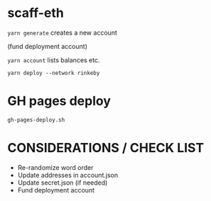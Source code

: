 # scaff-eth

`yarn generate` creates a new account

(fund deployment account)

`yarn account` lists balances etc.

`yarn deploy --network rinkeby`

# GH pages deploy

`gh-pages-deploy.sh`

# CONSIDERATIONS / CHECK LIST

* Re-randomize word order
* Update addresses in account.json
* Update secret.json (if needed)
* Fund deployment account
